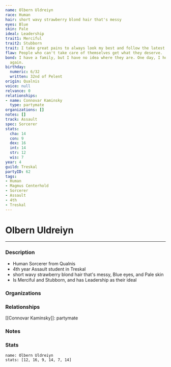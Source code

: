 ```yaml
---
name: Olbern Uldreiyn
race: Human
hair: short wavy strawberry blond hair that's messy
eyes: Blue
skin: Pale
ideal: Leadership
trait1: Merciful
trait2: Stubborn
trait: I take great pains to always look my best and follow the latest fashions.
flaw: People who can't take care of themselves get what they deserve.
bond: I have a family, but I have no idea where they are. One day, I hope to see them
  again.
birthday:
  numeric: 6/32
  written: 32nd of Pelent
origin: Qualnis
voice: null
relvance: 0
relationships:
- name: Connovar Kaminsky
  type: partymate
organizations: []
notes: []
track: Assault
spec: Sorcerer
stats:
  cha: 14
  con: 9
  dex: 16
  int: 14
  str: 12
  wis: 7
year: 4
guild: Treskal
partyID: 62
tags:
- Human
- Magmus Centerhold
- Sorcerer
- Assault
- 4th
- Treskal
---
```

# Olbern Uldreiyn
---
### Description
- Human Sorcerer from Qualnis
- 4th year Assault student in Treskal
- short wavy strawberry blond hair that's messy, Blue eyes, and Pale skin
- Is Merciful and Stubborn, and has Leadership as their ideal

### Organizations

### Relationships
[[Connovar Kaminsky]]: partymate

### Notes

### Stats
```statblock
name: Olbern Uldreiyn
stats: [12, 16, 9, 14, 7, 14]
```